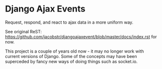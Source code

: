 Django Ajax Events
===============

Request, respond, and react to ajax data in a more uniform way.

See original ReST: https://github.com/jacobstr/djangoajaxevent/blob/master/docs/index.rst for now.

This project is a couple of years old now - it may no longer work with current
versions of Django. Some of the concepts may have been superceded by fancy new ways of doing things such as socket.io.
